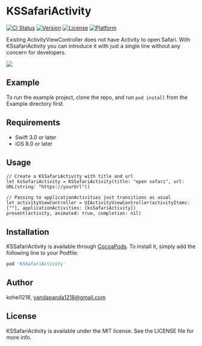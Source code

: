 # KSSafariActivity

[![CI Status](https://img.shields.io/travis/kohei1218/KSSafariActivity.svg?style=flat)](https://travis-ci.org/kohei1218/KSSafariActivity)
[![Version](https://img.shields.io/cocoapods/v/KSSafariActivity.svg?style=flat)](https://cocoapods.org/pods/KSSafariActivity)
[![License](https://img.shields.io/cocoapods/l/KSSafariActivity.svg?style=flat)](https://cocoapods.org/pods/KSSafariActivity)
[![Platform](https://img.shields.io/cocoapods/p/KSSafariActivity.svg?style=flat)](https://cocoapods.org/pods/KSSafariActivity)

Existing ActivityViewController does not have Activity to open Safari. With KSsafariActivity you can introduce it with just a single line without any concern for developers.

![](https://github.com/kohei1218/KSSafariActivity/blob/master/image.png)

## Example

To run the example project, clone the repo, and run `pod install` from the Example directory first.

## Requirements
- Swift 3.0 or later
- iOS 8.0 or later

## Usage
```
// Create a KSSafariActivity with title and url
let ksSafariActivity = KSSafariActivity(title: "open safari", url: URL(string: "https://yourUrl"))

// Passing to applicationActivities just transitions as usual
let activityViewController = UIActivityViewController(activityItems: [""], applicationActivities: [ksSafariActivity])
present(activity, animated: true, completion: nil)
```

## Installation

KSSafariActivity is available through [CocoaPods](https://cocoapods.org). To install
it, simply add the following line to your Podfile:

```ruby
pod 'KSSafariActivity'
```

## Author

kohei1218, yandapanda1218@gmail.com

## License

KSSafariActivity is available under the MIT license. See the LICENSE file for more info.
